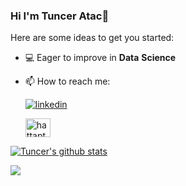### Hi I'm Tuncer Atac👋

Here are some ideas to get you started:

- 💻 Eager to improve in **Data** **Science**

- 📫 How to reach me:

  <a href="https://www.linkedin.com/in/tunceratac/" rel="nofollow noreferrer" style="height: 30; weight:40;"> <img src="https://i.stack.imgur.com/gVE0j.png" alt="linkedin">
  </a> 
  
     <a href="https://www.linkedin.com/in/hattaptan/" rel="nofollow"><img align="center" src="https://raw.githubusercontent.com/rahuldkjain/github-profile-readme-generator/master/src/images/icons/Social/linked-in-alt.svg" alt="hattaptan/" height="30" width="40" style="max-width: 100%;"></a>


<a href="https://github.com/tunceratac/github-readme-stats"><img align="center" src="https://github-readme-stats.vercel.app/api?username=tunceratac&show_icons=true&include_all_commits=true&theme=buefy&hide_border=true" alt="Tuncer's github stats" /></a> 

<a href="https://github.com/tunceratac/github-readme-stats"><img align="center" src="https://github-readme-stats.vercel.app/api/top-langs/?username=tunceratac&layout=compact&theme=buefy&hide_border=true" /></a>
